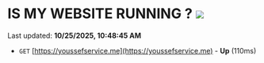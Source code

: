 # IS MY WEBSITE RUNNING ? [![](https://img.shields.io/static/v1?label=Sponsor&message=%E2%9D%A4&logo=GitHub&color=%23fe8e86)](https://github.com/sponsors/Youssef-Lehmam)

Last updated: **10/25/2025, 10:48:45 AM**

- `GET` [https://youssefservice.me](https://youssefservice.me) - **Up** (110ms)
